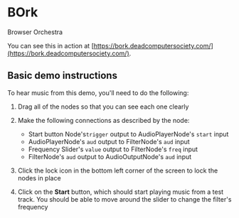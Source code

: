 # BOrk

Browser Orchestra

You can see this in action at [https://bork.deadcomputersociety.com/](https://bork.deadcomputersociety.com/).
## Basic demo instructions

To hear music from this demo, you'll need to do the following:

1. Drag all of the nodes so that you can see each one clearly

2. Make the following connections as described by the node:
    - Start button Node's`trigger` output to AudioPlayerNode's `start` input
    - AudioPlayerNode's `aud` output to FilterNode's `aud` input
    - Frequency Slider's `value` output to FilterNode's `freq` input
    - FilterNode's `aud` output to AudioOutputNode's `aud` input

3. Click the lock icon in the bottom left corner of the screen to lock the nodes in place

4. Click on the __Start__ button, which should start playing music from a test track. You should be able to move around the slider to change the filter's frequency
